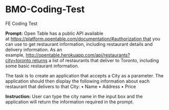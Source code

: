 # BMO-Coding-Test
FE Coding Test

**Prompt:**
Open Table has a public API available at https://platform.opentable.com/documentation/#authorization that you can use to get restaurant information, including restaurant details and delivery information. As an example, http://opentable.herokuapp.com/api/restaurants?city=toronto returns a list of restaurants that deliver to Toronto, including some basic restaurant information.
 
The task is to create an application that accepts a City as a parameter. The application should then display the following information about each restaurant that delivers to that City:
•	Name
•	Address
•	Price

**Instruction:**
User can type the city name in the input box and the application will return the information required in the prompt.
